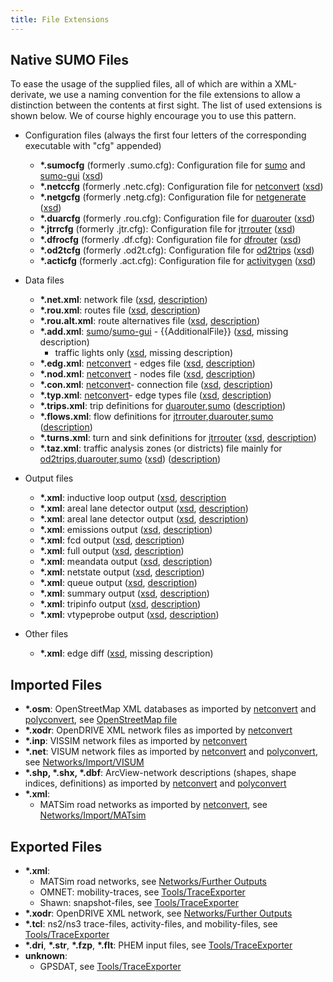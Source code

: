 ```yaml
---
title: File Extensions
---
```


## Native SUMO Files

To ease the usage of the supplied files, all of which are within a
XML-derivate, we use a naming convention for the file extensions to
allow a distinction between the contents at first sight. The list of
used extensions is shown below. We of course highly encourage you to use
this pattern.

- Configuration files (always the first four letters of the
corresponding executable with "cfg" appended)
  - **\*.sumocfg** (formerly .sumo.cfg): Configuration file for
    [sumo](../sumo.md) and [sumo-gui](../sumo-gui.md)
    ([xsd](http://sumo.dlr.de/xsd/sumoConfiguration.xsd))
  - **\*.netccfg** (formerly .netc.cfg): Configuration file for
    [netconvert](../netconvert.md)
    ([xsd](http://sumo.dlr.de/xsd/netconvertConfiguration.xsd))
  - **\*.netgcfg** (formerly .netg.cfg): Configuration file for
    [netgenerate](../netgenerate.md)
    ([xsd](http://sumo.dlr.de/xsd/netgenerateConfiguration.xsd))
  - **\*.duarcfg** (formerly .rou.cfg): Configuration file for
    [duarouter](../duarouter.md)
    ([xsd](http://sumo.dlr.de/xsd/duarouterConfiguration.xsd))
  - **\*.jtrrcfg** (formerly .jtr.cfg): Configuration file for
    [jtrrouter](../jtrrouter.md)
    ([xsd](http://sumo.dlr.de/xsd/jtrrouterConfiguration.xsd))
  - **\*.dfrocfg** (formerly .df.cfg): Configuration file for
    [dfrouter](../dfrouter.md)
    ([xsd](http://sumo.dlr.de/xsd/dfrouterConfiguration.xsd))
  - **\*.od2tcfg** (formerly .od2t.cfg): Configuration file for
    [od2trips](../od2trips.md)
    ([xsd](http://sumo.dlr.de/xsd/od2tripsConfiguration.xsd))
  - **\*.acticfg** (formerly .act.cfg): Configuration file for
    [activitygen](../activitygen.md)
    ([xsd](http://sumo.dlr.de/xsd/activitygenConfiguration.xsd))

- Data files
  - **\*.net.xml**: network file
    ([xsd](http://sumo.dlr.de/xsd/net_file.xsd),
    [description](../Networks/SUMO_Road_Networks.md))
  - **\*.rou.xml**: routes file
    ([xsd](http://sumo.dlr.de/xsd/routes_file.xsd),
    [description](../Definition_of_Vehicles,_Vehicle_Types,_and_Routes.md))
  - **\*.rou.alt.xml**: route alternatives file
    ([xsd](http://sumo.dlr.de/xsd/routes_file.xsd),
    [description](../Demand/Dynamic_User_Assignment.md#general_behavior))
  - **\*.add.xml**:
    [sumo](../sumo.md)/[sumo-gui](../sumo-gui.md) - {{AdditionalFile}}
    ([xsd](http://sumo.dlr.de/xsd/additional_file.xsd), missing description)
    - traffic lights only
      ([xsd](http://sumo.dlr.de/xsd/tllogic_file.xsd), missing
      description)
  - **\*.edg.xml**: [netconvert](../netconvert.md) - edges file
    ([xsd](http://sumo.dlr.de/xsd/edges_file.xsd),
    [description](../Networks/PlainXML.md#edge_descriptions))
  - **\*.nod.xml**: [netconvert](../netconvert.md) - nodes file
    ([xsd](http://sumo.dlr.de/xsd/nodes_file.xsd),
    [description](../Networks/PlainXML.md#node_descriptions))
  - **\*.con.xml**: [netconvert](../netconvert.md)- connection
    file ([xsd](http://sumo.dlr.de/xsd/connections_file.xsd),
    [description](../Networks/PlainXML.md#connection_descriptions))
  - **\*.typ.xml**: [netconvert](../netconvert.md)- edge types
    file ([xsd](http://sumo.dlr.de/xsd/types_file.xsd),
    [description](../SUMO_edge_type_file.md))
  - **\*.trips.xml**: trip definitions for
    [duarouter](../duarouter.md),[sumo](../sumo.md)
    ([description](../Definition_of_Vehicles,_Vehicle_Types,_and_Routes.md#incomplete_routes_trips_and_flows))
  - **\*.flows.xml**: flow definitions for
    [jtrrouter](../jtrrouter.md),[duarouter](../duarouter.md),[sumo](../sumo.md)
    ([description](../Definition_of_Vehicles,_Vehicle_Types,_and_Routes.md#incomplete_routes_trips_and_flows))
  - **\*.turns.xml**: turn and sink definitions for
    [jtrrouter](../jtrrouter.md)
    ([xsd](http://sumo.dlr.de/xsd/turns_file.xsd),
    [description](../Demand/Routing_by_Turn_Probabilities.md))
  - **\*.taz.xml**: traffic analysis zones (or districts) file
    mainly for
    [od2trips](../od2trips.md),[duarouter](../duarouter.md),[sumo](../sumo.md)
    ([xsd](http://sumo.dlr.de/xsd/taz_file.xsd))
    ([description](../Demand/Importing_O/D_Matrices.md#describing_the_taz))

- Output files
  - **\*.xml**: inductive loop output
    ([xsd](http://sumo.dlr.de/xsd/det_e1_file.xsd),
    [description](../Simulation/Output/Induction_Loops_Detectors_(E1).md)
  - **\*.xml**: areal lane detector output
    ([xsd](http://sumo.dlr.de/xsd/det_e2_file.xsd),
    [description](../Simulation/Output/Lanearea_Detectors_(E2).md))
  - **\*.xml**: areal lane detector output
    ([xsd](http://sumo.dlr.de/xsd/det_e3_file.xsd),
    [description](../Simulation/Output/Multi-Entry-Exit_Detectors_(E3).md))
  - **\*.xml**: emissions output
    ([xsd](http://sumo.dlr.de/xsd/emission_file.xsd),
    [description](../Simulation/Output/EmissionOutput.md))
  - **\*.xml**: fcd output
    ([xsd](http://sumo.dlr.de/xsd/fcd_file.xsd),
    [description](../Simulation/Output/FCDOutput.md))
  - **\*.xml**: full output
    ([xsd](http://sumo.dlr.de/xsd/full_file.xsd),
    [description](../Simulation/Output/FullOutput.md))
  - **\*.xml**: meandata output
    ([xsd](http://sumo.dlr.de/xsd/meandata_file.xsd),
    [description](../Simulation/Output/VTypeProbe.md))
  - **\*.xml**: netstate output
    ([xsd](http://sumo.dlr.de/xsd/netstate_file.xsd),
    [description](../Simulation/Output/VTypeProbe.md))
  - **\*.xml**: queue output
    ([xsd](http://sumo.dlr.de/xsd/queue_file.xsd),
    [description](../Simulation/Output/QueueOutput.md))
  - **\*.xml**: summary output
    ([xsd](http://sumo.dlr.de/xsd/summary_file.xsd),
    [description](../Simulation/Output/Summary.md))
  - **\*.xml**: tripinfo output
    ([xsd](http://sumo.dlr.de/xsd/tripinfo_file.xsd),
    [description](../Simulation/Output/TripInfo.md))
  - **\*.xml**: vtypeprobe output
    ([xsd](http://sumo.dlr.de/xsd/vtypeprobe_file.xsd),
    [description](../Simulation/Output/VTypeProbe.md))

- Other files
  - **\*.xml**: edge diff
    ([xsd](http://sumo.dlr.de/xsd/edgediff_file.xsd), missing
    description)

## Imported Files

- **\*.osm**: OpenStreetMap XML databases as imported by
[netconvert](../netconvert.md) and
[polyconvert](../polyconvert.md), see [OpenStreetMap
file](../OpenStreetMap_file.md)
- **\*.xodr**: OpenDRIVE XML network files as imported by
[netconvert](../netconvert.md)
- **\*.inp**: VISSIM network files as imported by
[netconvert](../netconvert.md)
- **\*.net**: VISUM network files as imported by
[netconvert](../netconvert.md) and
[polyconvert](../polyconvert.md), see
[Networks/Import/VISUM](../Networks/Import/VISUM.md)
- **\*.shp, \*.shx, \*.dbf**: ArcView-network descriptions (shapes,
shape indices, definitions) as imported by
[netconvert](../netconvert.md) and
[polyconvert](../polyconvert.md)
- **\*.xml**:
  - MATSim road networks as imported by
    [netconvert](../netconvert.md), see
    [Networks/Import/MATsim](../Networks/Import/MATsim.md)

## Exported Files

- **\*.xml**:
  - MATSim road networks, see [Networks/Further Outputs](../Networks/Further_Outputs.md)
  - OMNET: mobility-traces, see
    [Tools/TraceExporter](../Tools/TraceExporter.md)
  - Shawn: snapshot-files, see
    [Tools/TraceExporter](../Tools/TraceExporter.md)
- **\*.xodr**: OpenDRIVE XML network, see [Networks/Further
Outputs](../Networks/Further_Outputs.md)
- **\*.tcl**: ns2/ns3 trace-files, activity-files, and mobility-files,
see [Tools/TraceExporter](../Tools/TraceExporter.md)
- **\*.dri**, **\*.str**, **\*.fzp**, **\*.flt**: PHEM input files,
see [Tools/TraceExporter](../Tools/TraceExporter.md)
- **unknown**:
  - GPSDAT, see
    [Tools/TraceExporter](../Tools/TraceExporter.md)